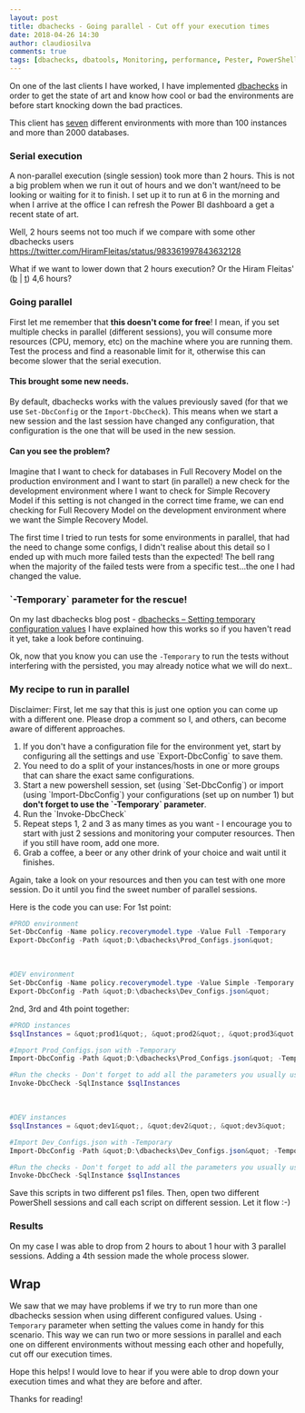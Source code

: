 ```yaml
---
layout: post
title: dbachecks - Going parallel - Cut off your execution times
date: 2018-04-26 14:30
author: claudiosilva
comments: true
tags: [dbachecks, dbatools, Monitoring, performance, Pester, PowerShell, SQLServer, syndicated, Tests]
---
```

On one of the last clients I have worked, I have implemented <a href="http://dbachecks.io">dbachecks</a> in order to get the state of art and know how cool or bad the environments are before start knocking down the bad practices.

This client has <u>seven</u> different environments with more than 100 instances and more than 2000 databases.

<h3>Serial execution</h3>

A non-parallel execution (single session) took more than 2 hours.
This is not a big problem when we run it out of hours and we don't want/need to be looking or waiting for it to finish.
I set up it to run at 6 in the morning and when I arrive at the office I can refresh the Power BI dashboard a get a recent state of art.

Well, 2 hours seems not too much if we compare with some other dbachecks users
https://twitter.com/HiramFleitas/status/983361997843632128

What if we want to lower down that 2 hours execution? Or the Hiram Fleitas' (<a href="https://dba2o.wordpress.com/">b</a> \| <a href="https://twitter.com/HiramFleitas">t</a>) 4,6 hours?

<h3>Going parallel</h3>

First let me remember that <strong>this doesn't come for free</strong>! I mean, if you set multiple checks in parallel (different sessions), you will consume more resources (CPU, memory, etc) on the machine where you are running them. Test the process and find a reasonable limit for it, otherwise this can become slower that the serial execution.

<h4>This brought some new needs.</h4>

By default, dbachecks works with the values previously saved (for that we use `Set-DbcConfig` or the `Import-DbcCheck`). This means when we start a new session and the last session have changed any configuration, that configuration is the one that will be used in the new session.

<h4>Can you see the problem?</h4>

Imagine that I want to check for databases in Full Recovery Model on the production environment and I want to start (in parallel) a new check for the development environment where I want to check for Simple Recovery Model if this setting is not changed in the correct time frame, we can end checking for Full Recovery Model on the development environment where we want the Simple Recovery Model.

The first time I tried to run tests for some environments in parallel, that had the need to change some configs, I didn't realise about this detail so I ended up with much more failed tests than the expected! The bell rang when the majority of the failed tests were from a specific test...the one I had changed the value.

<h3>`-Temporary` parameter for the rescue!</h3>

On my last dbachecks blog post - <a href="">dbachecks – Setting temporary configuration values</a> I have explained how this works so if you haven't read it yet, take a look before continuing.

Ok, now that you know you can use the `-Temporary` to run the tests without interfering with the persisted, you may already notice what we will do next..

<h3>My recipe to run in parallel</h3>

Disclaimer: First, let me say that this is just one option you can come up with a different one. Please drop a comment so I, and others, can become aware of different approaches.

<ol>
<li>If you don't have a configuration file for the environment yet, start by configuring all the settings and use `Export-DbcConfig` to save them.</li>
<li>You need to do a split of your instances/hosts in one or more groups that can share the exact same configurations.</li>
<li>Start a new powershell session, set (using `Set-DbcConfig`) or import (using `Import-DbcConfig`) your configurations (set up on number 1) but <strong>don't forget to use the `-Temporary` parameter</strong>.</li>
<li>Run the `Invoke-DbcCheck`</li>
<li>Repeat steps 1, 2 and 3 as many times as you want - I encourage you to start with just 2 sessions and monitoring your computer resources. Then if you still have room, add one more.</li>
<li>Grab a coffee, a beer or any other drink of your choice and wait until it finishes.</li>
</ol>

Again, take a look on your resources and then you can test with one more session. Do it until you find the sweet number of parallel sessions.

Here is the code you can use:
For 1st point:
``` powershell
#PROD environment
Set-DbcConfig -Name policy.recoverymodel.type -Value Full -Temporary
Export-DbcConfig -Path &quot;D:\dbachecks\Prod_Configs.json&quot;
```
&nbsp;
``` powershell
#DEV environment
Set-DbcConfig -Name policy.recoverymodel.type -Value Simple -Temporary
Export-DbcConfig -Path &quot;D:\dbachecks\Dev_Configs.json&quot;
```

2nd, 3rd and 4th point together:
``` powershell
#PROD instances
$sqlInstances = &quot;prod1&quot;, &quot;prod2&quot;, &quot;prod3&quot;

#Import Prod_Configs.json with -Temporary
Import-DbcConfig -Path &quot;D:\dbachecks\Prod_Configs.json&quot; -Temporary

#Run the checks - Don't forget to add all the parameters you usually use
Invoke-DbcCheck -SqlInstance $sqlInstances
```
&nbsp;
``` powershell
#DEV instances
$sqlInstances = &quot;dev1&quot;, &quot;dev2&quot;, &quot;dev3&quot;

#Import Dev_Configs.json with -Temporary
Import-DbcConfig -Path &quot;D:\dbachecks\Dev_Configs.json&quot; -Temporary

#Run the checks - Don't forget to add all the parameters you usually use
Invoke-DbcCheck -SqlInstance $sqlInstances
```

Save this scripts in two different ps1 files. Then, open two different PowerShell sessions and call each script on different session. Let it flow :-)

<h3>Results</h3>

On my case I was able to drop from 2 hours to about 1 hour with 3 parallel sessions. Adding a 4th session made the whole process slower.

<h2>Wrap</h2>

We saw that we may have problems if we try to run more than one dbachecks session when using different configured values. Using `-Temporary` parameter when setting the values come in handy for this scenario.
This way we can run two or more sessions in parallel and each one on different environments without messing each other and hopefully, cut off our execution times.

Hope this helps! I would love to hear if you were able to drop down your execution times and what they are before and after.

Thanks for reading!
